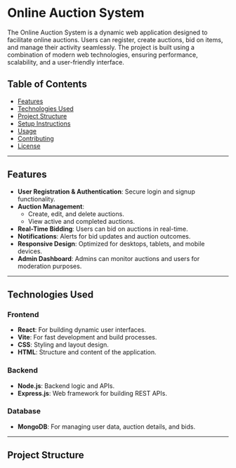 # Online Auction System

The Online Auction System is a dynamic web application designed to facilitate online auctions. Users can register, create auctions, bid on items, and manage their activity seamlessly. The project is built using a combination of modern web technologies, ensuring performance, scalability, and a user-friendly interface.

## Table of Contents

- [Features](#features)
- [Technologies Used](#technologies-used)
- [Project Structure](#project-structure)
- [Setup Instructions](#setup-instructions)
- [Usage](#usage)
- [Contributing](#contributing)
- [License](#license)

---

## Features

- **User Registration & Authentication**: Secure login and signup functionality.
- **Auction Management**:
  - Create, edit, and delete auctions.
  - View active and completed auctions.
- **Real-Time Bidding**: Users can bid on auctions in real-time.
- **Notifications**: Alerts for bid updates and auction outcomes.
- **Responsive Design**: Optimized for desktops, tablets, and mobile devices.
- **Admin Dashboard**: Admins can monitor auctions and users for moderation purposes.

---

## Technologies Used

### Frontend

- **React**: For building dynamic user interfaces.
- **Vite**: For fast development and build processes.
- **CSS**: Styling and layout design.
- **HTML**: Structure and content of the application.

### Backend

- **Node.js**: Backend logic and APIs.
- **Express.js**: Web framework for building REST APIs.

### Database

- **MongoDB**: For managing user data, auction details, and bids.

---

## Project Structure

